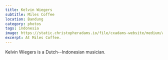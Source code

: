 ```yaml
---
title: Kelvin Wiegers
subtitle: Miles Coffee
location: Bandung
category: photos
tags: indonesia
image: https://static.christopheradams.io/file/cxadams-website/medium/albums/2019/20190914-2255_Bandung_Miles/20190914-2255_Bandung_Miles_L1008316-0.jpg
excerpt: At Miles Coffee.
---
```


Kelvin Wiegers is a Dutch--Indonesian musician.
